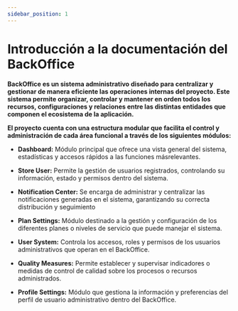 ```yaml
---
sidebar_position: 1 
---
```


# Introducción a la documentación del BackOffice

**BackOffice es un sistema administrativo diseñado para centralizar y gestionar de manera eficiente las operaciones internas del proyecto. Este sistema permite organizar, controlar y mantener en orden todos los recursos, configuraciones y relaciones entre las distintas entidades que componen el ecosistema de la aplicación.**

**El proyecto cuenta con una estructura modular que facilita el control y administración de cada área funcional a través de los siguientes módulos:**

- **Dashboard:** Módulo principal que ofrece una vista general del sistema, estadísticas y accesos rápidos a las funciones másrelevantes.

- **Store User:** Permite la gestión de usuarios registrados, controlando su información, estado y permisos dentro del sistema.

- **Notification Center:** Se encarga de administrar y centralizar las notificaciones generadas en el sistema\, garantizando su correcta distribución y seguimiento

- **Plan Settings:** Módulo destinado a la gestión y configuración de los diferentes planes o niveles de servicio que puede manejar el sistema.

- **User System:** Controla los accesos, roles y permisos de los usuarios administrativos que operan en el BackOffice.

- **Quality Measures:** Permite establecer y supervisar indicadores o medidas de control de calidad sobre los procesos o recursos administrados.

- **Profile Settings:** Módulo que gestiona la información y preferencias del perfil de usuario administrativo dentro del BackOffice.
